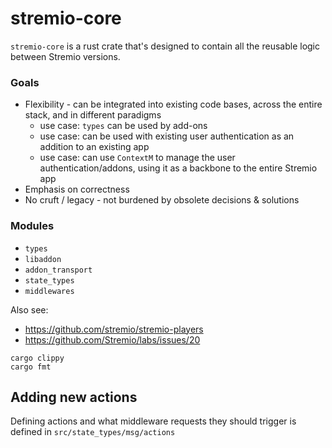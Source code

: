 # stremio-core

`stremio-core` is a rust crate that's designed to contain all the reusable logic between Stremio versions.

### Goals

* Flexibility - can be integrated into existing code bases, across the entire stack, and in different paradigms
	* use case: `types` can be used by add-ons
	* use case: can be used with existing user authentication as an addition to an existing app
	* use case: can use `ContextM` to manage the user authentication/addons, using it as a backbone to the entire Stremio app
* Emphasis on correctness
* No cruft / legacy - not burdened by obsolete decisions & solutions

### Modules

* `types`
* `libaddon`
* `addon_transport`
* `state_types`
* `middlewares`



Also see:
* https://github.com/stremio/stremio-players
* https://github.com/Stremio/labs/issues/20

```
cargo clippy
cargo fmt
```


## Adding new actions

Defining actions and what middleware requests they should trigger is defined in `src/state_types/msg/actions`
